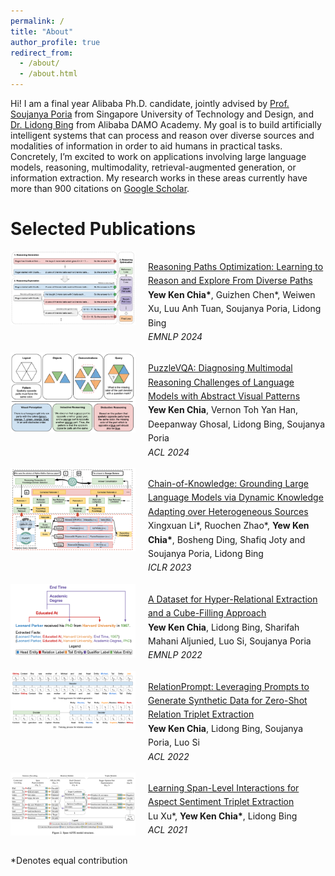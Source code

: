 ```yaml
---
permalink: /
title: "About"
author_profile: true
redirect_from:
  - /about/
  - /about.html
---
```


Hi! I am a final year Alibaba Ph.D. candidate, jointly advised
by [Prof. Soujanya Poria](https://soujanyaporia.github.io) from Singapore University of
Technology and Design, and [Dr. Lidong Bing](https://lidongbing.github.io) from Alibaba DAMO Academy. My goal is to
build artificially intelligent
systems that can process and reason over diverse sources and modalities of information in order to aid humans in
practical tasks. Concretely, I’m excited to work on applications involving large language models, reasoning,
multimodality, retrieval-augmented generation, or information extraction. My research works in these areas currently
have more than 900 citations on [Google Scholar](https://scholar.google.com/citations?hl=en&user=_sIxF3wAAAAJ).

Selected Publications
======

<style>
    .flex-container {
        display: flex;
        align-items: center;
        flex-direction: column;
    }
    
    .flex-container img {
        width: 100%;
        max-width: 300px;
        margin-bottom: 20px;
        align-self: center;
    }
    
    .flex-container p {
        line-height: 1.6;
    }
    
    /* For devices with width >= 768px or any device in landscape mode */
    @media (min-width: 768px), (orientation: landscape) {
        .flex-container {
            flex-direction: row;
            align-items: flex-start;
        }
        
        .flex-container img {
            width: 300px;
            margin-right: 20px;
            margin-bottom: 0;
            align-self: flex-start;
        }
    }
    
    /* Override for small devices in landscape mode */
    @media (max-width: 767px) and (orientation: landscape) {
        .flex-container {
            flex-direction: row;
            align-items: flex-start;
        }
        
        .flex-container img {
            width: 40%;
            max-width: 200px;
            margin-right: 20px;
            margin-bottom: 0;
            align-self: flex-start;
        }
    }
</style>

<div class="flex-container">
<img src="images/paper_rpo.png" alt="Reasoning Paths Optimization" style="width: 200px; margin-right: 20px;">
<p>
   <a href="https://reasoning-paths.github.io"> Reasoning Paths Optimization: Learning to Reason and Explore From Diverse Paths</a> 
   <br> <strong>Yew Ken Chia*</strong>, Guizhen Chen*, Weiwen Xu, Luu Anh Tuan, Soujanya Poria, Lidong Bing
   <br> <em>EMNLP 2024</em>
</p>
</div>

<div class="flex-container">
<img src="images/paper_puzzlevqa.png" alt="PuzzleVQA" style="width: 200px; margin-right: 20px;">
<p>
   <a href="https://puzzlevqa.github.io"> PuzzleVQA: Diagnosing Multimodal Reasoning Challenges of Language Models with Abstract Visual Patterns </a> 
   <br> <strong>Yew Ken Chia</strong>, Vernon Toh Yan Han, Deepanway Ghosal, Lidong Bing, Soujanya Poria
   <br> <em>ACL 2024</em>
</p>
</div>

<div class="flex-container">
<img src="images/paper_cok.png" alt="Chain of Knowledge" style="width: 200px; margin-right: 20px;">
<p>
   <a href="https://openreview.net/forum?id=cPgh4gWZlz"> Chain-of-Knowledge: Grounding Large Language Models via Dynamic Knowledge Adapting over Heterogeneous Sources </a> 
   <br> Xingxuan Li*, Ruochen Zhao*, <strong>Yew Ken Chia*</strong>, Bosheng Ding, Shafiq Joty and Soujanya Poria, Lidong Bing
   <br> <em>ICLR 2023</em>
</p>
</div>

<div class="flex-container">
<img src="images/paper_hyperred.png" alt="Hyper-Relational Extraction" style="width: 200px; margin-right: 20px;">
<p>
   <a href="https://aclanthology.org/2022.emnlp-main.688/"> A Dataset for Hyper-Relational Extraction and a Cube-Filling Approach </a> 
   <br> <strong>Yew Ken Chia</strong>, Lidong Bing, Sharifah Mahani Aljunied, Luo Si, Soujanya Poria
   <br> <em>EMNLP 2022</em>
</p>
</div>

<div class="flex-container">
<img src="images/paper_relationprompt.png" alt="RelationPrompt" style="width: 200px; margin-right: 20px;">
<p>
   <a href="https://aclanthology.org/2022.findings-acl.5/"> RelationPrompt: Leveraging Prompts to Generate Synthetic Data for Zero-Shot Relation Triplet Extraction </a> 
   <br> <strong>Yew Ken Chia</strong>, Lidong Bing, Soujanya Poria, Luo Si
   <br> <em>ACL 2022</em>
</p>
</div>

<div class="flex-container">
<img src="images/paper_span_aste.png" alt="Span-ASTE" style="width: 200px; margin-right: 20px;">
<p>
   <a href="https://aclanthology.org/2021.acl-long.367/"> Learning Span-Level Interactions for Aspect Sentiment Triplet Extraction </a> 
   <br> Lu Xu*, <strong>Yew Ken Chia*</strong>, Lidong Bing
   <br> <em>ACL 2021</em>
</p>
</div>

*Denotes equal contribution